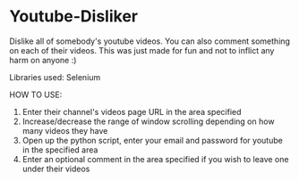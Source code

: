 # Youtube-Disliker
Dislike all of somebody's youtube videos. You can also comment something on each of their videos. This was just made for fun and not to inflict any harm on anyone :)


Libraries used: Selenium 

HOW TO USE:

1. Enter their channel's videos page URL in the area specified
2. Increase/decrease the range of window scrolling depending on how many videos they have
3. Open up the python script, enter your email and password for youtube in the specified area
4. Enter an optional comment in the area specified if you wish to leave one under their videos
